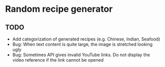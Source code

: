 # Random recipe generator

## TODO
- Add categorization of generated recipes (e.g. Chinese, Indian, Seafood)
- Bug: When text content is quite large, the image is stretched looking ugly
- Bug: Sometimes API gives invalid YouTube links. Do not display the video reference if the link cannot be opened